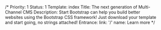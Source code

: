 /*
Priority: 1
Status: 1
Template: index
Title: The next generation of Multi-Channel CMS
Description: Start Bootstrap can help you build better websites using the Bootstrap CSS framework! Just download your template and start going, no strings attached!
Entrance:
  link: '/'
  name: Learn more
*/
